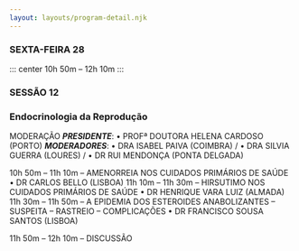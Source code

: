 ```yaml
---
layout: layouts/program-detail.njk
---
```

### SEXTA-FEIRA 28  
::: center
10h 50m – 12h 10m 
:::
### SESSÃO 12
### Endocrinologia da Reprodução

MODERAÇÃO
***PRESIDENTE***: • PROFª DOUTORA HELENA CARDOSO (PORTO)
***MODERADORES***: • DRA ISABEL PAIVA (COIMBRA) /
• DRA SILVIA GUERRA (LOURES) /
• DR RUI MENDONÇA (PONTA DELGADA)

10h 50m – 11h 10m – AMENORREIA NOS CUIDADOS PRIMÁRIOS DE SAÚDE
• DR CARLOS BELLO (LISBOA)
11h 10m – 11h 30m – HIRSUTIMO NOS CUIDADOS PRIMÁRIOS DE SAÚDE
• DR HENRIQUE VARA LUIZ (ALMADA)
11h 30m – 11h 50m – A EPIDEMIA DOS ESTEROIDES ANABOLIZANTES – SUSPEITA – RASTREIO – COMPLICAÇÕES
• DR FRANCISCO SOUSA SANTOS (LISBOA)

11h 50m – 12h 10m – DISCUSSÃO